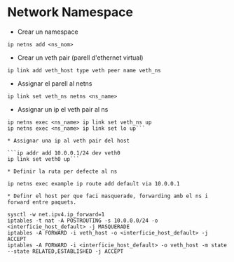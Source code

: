 # Network Namespace

* Crear un namespace

```ip netns add <ns_nom>```

* Crear un veth pair (parell d'ethernet virtual)

```ip link add veth_host type veth peer name veth_ns```

* Assignar el parell al netns

```ip link set veth_ns netns <ns_name>```

* Assignar un ip el veth pair al ns

```ip netns exec <ns_name> ip addr add 10.0.0.2/24 dev veth_ns
ip netns exec <ns_name> ip link set veth_ns up
ip netns exec <ns_name> ip link set lo up```

* Assignar una ip al veth pair del host

```ip addr add 10.0.0.1/24 dev veth0
ip link set veth0 up```

* Definir la ruta per defecte al ns

ip netns exec example ip route add default via 10.0.0.1

* Definr el host per que faci masquerade, forwarding amb el ns i forward entre paquets.

sysctl -w net.ipv4.ip_forward=1
iptables -t nat -A POSTROUTING -s 10.0.0.0/24 -o <interficie_host_default> -j MASQUERADE
iptables -A FORWARD -i veth_host -o <interficie_host_default> -j ACCEPT
iptables -A FORWARD -i <interficie_host_default> -o veth_host -m state --state RELATED,ESTABLISHED -j ACCEPT





 

